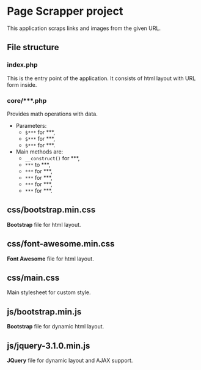# Page Scrapper project #
This application scraps links and images from the given URL.

## File structure ##

### index.php ###
This is the entry point of the application.
It consists of html layout with URL form inside.

### core/***.php ###
Provides math operations with data.
* Parameters:
    * `$***` for ***,
    * `$***` for ***,
    * `$***` for ***.
* Main methods are:
    * `__construct()` for ***,
    * `***` to ***,
    * `***` for ***,
    * `***` for ***,
    * `***` for ***,
    * `***` for ***.

## css/bootstrap.min.css ##
__Bootstrap__ file for html layout.

## css/font-awesome.min.css ##
__Font Awesome__ file for html layout.

## css/main.css ##
Main stylesheet for custom style.

## js/bootstrap.min.js ##
__Bootstrap__ file for dynamic html layout.

## js/jquery-3.1.0.min.js ##
__JQuery__ file for dynamic layout and AJAX support.